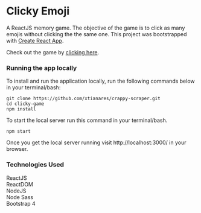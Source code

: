 # Clicky Emoji

A ReactJS memory game. The objective of the game is to click as many emojis without clicking the the same one. This project was bootstrapped with [Create React App](https://github.com/facebook/create-react-app).

Check out the game by [clicking here](https://xtianares.github.io/clicky-game).

### Running the app locally
To install and run the application locally, run the following commands below in your terminal/bash:

```
git clone https://github.com/xtianares/crappy-scraper.git
cd clicky-game
npm install
```

To start the local server run this command in your terminal/bash.

```
npm start
```

Once you get the local server running visit http://localhost:3000/ in your browser.

### Technologies Used
ReactJS\
ReactDOM\
NodeJS\
Node Sass\
Bootstrap 4
